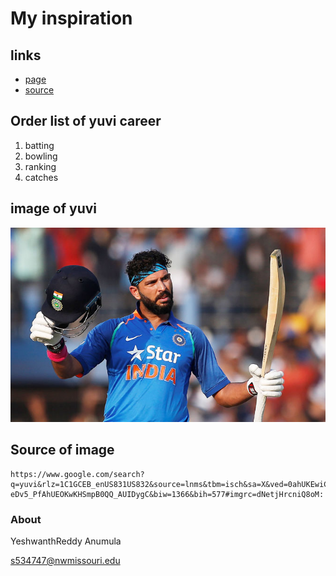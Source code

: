 # My inspiration

## links
- [page ]( https://yeshwanthreddy2019.github.io/my-new-web-page/ "link for reade.md")
- [source]( https://github.com/Yeshwanthreddy2019/my-new-web-page "source")

## Order list of yuvi career
1. batting 
1. bowling 
1. ranking
1. catches

## **image of yuvi**
![20yuvi image](https://github.com/Yeshwanthreddy2019/my-new-web-page/raw/master/20yuvi.jpg "image of sportsperson")

## Source of image
```
https://www.google.com/search?q=yuvi&rlz=1C1GCEB_enUS831US832&source=lnms&tbm=isch&sa=X&ved=0ahUKEwiC-eDv5_PfAhUEOKwKHSmpB0QQ_AUIDygC&biw=1366&bih=577#imgrc=dNetjHrcniQ8oM:
```
### About ###
YeshwanthReddy Anumula

s534747@nwmissouri.edu



